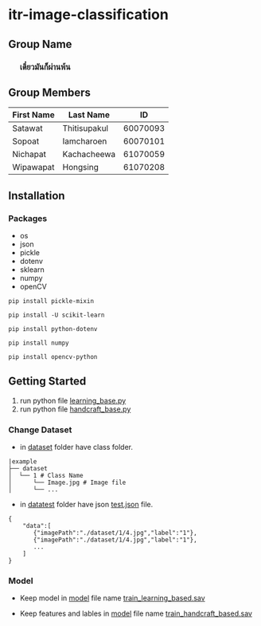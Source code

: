 # itr-image-classification

## Group Name

### &nbsp;&nbsp;&nbsp;&nbsp;&nbsp;&nbsp;เดี๋ยวมันก็ผ่านพ้น

## Group Members

| First Name | Last Name    | ID       |
| ---------- | ------------ | -------- |
| Satawat    | Thitisupakul | 60070093 |
| Sopoat     | Iamcharoen   | 60070101 |
| Nichapat   | Kachacheewa  | 61070059 |
| Wipawapat  | Hongsing     | 61070208 |

## Installation

### Packages

- os
- json
- pickle
- dotenv
- sklearn
- numpy
- openCV

```pip install pickle-mixin```

```pip install -U scikit-learn```

```pip install python-dotenv```

```pip install numpy```

```pip install opencv-python```

## Getting Started

1. run python file [learning_base.py](./learning_base.py)
2. run python file [handcraft_base.py](./handcraft_base.py)

### Change Dataset

- in [dataset](./dataset) folder have class folder.

```example
|example
├── dataset
│  └── 1 # Class Name
│      └── Image.jpg # Image file
│      └── ...
```

- in [datatest](./datatest) folder have json [test.json](./datatest/test.json) file.

```example
{
    "data":[
       {"imagePath":"./dataset/1/4.jpg","label":"1"},
       {"imagePath":"./dataset/1/4.jpg","label":"1"},
       ...
    ]
}
```

### Model

- Keep model in [model](./model) file name [train_learning_based.sav](./model/train_learning_based.sav)

- Keep features and lables in [model](./model) file name [train_handcraft_based.sav](./model/train_handcraft_based.sav)
